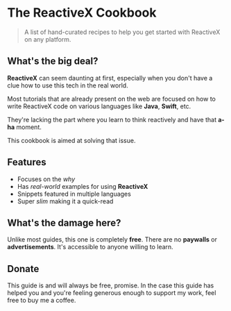 # The ReactiveX Cookbook
> A list of hand-curated recipes to help you get started with ReactiveX on any platform.

## What's the big deal?
**ReactiveX** can seem daunting at first, especially when you don't have a clue how to use this tech in the real world.

Most tutorials that are already present on the web are focused on how to write ReactiveX code on various languages like **Java**, **Swift**, etc.

They're lacking the part where you learn to think reactively and have that **a-ha** moment.

This cookbook is aimed at solving that issue.

## Features
* Focuses on the _why_
* Has _real-world_ examples for using **ReactiveX**
* Snippets featured in multiple languages
* Super _slim_ making it a quick-read

## What's the damage here?
Unlike most guides, this one is completely **free**. There are no **paywalls** or **advertisements**. It's accessible to anyone willing to learn.

## Donate
This guide is and will always be free, promise. In the case this guide has helped you and you're feeling generous enough to support my work, feel free to buy me a coffee.